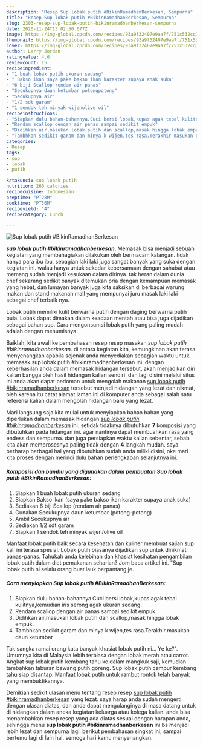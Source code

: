 ```yaml
---
description: "Resep Sup lobak putih #BikinRamadhanBerkesan, Sempurna"
title: "Resep Sup lobak putih #BikinRamadhanBerkesan, Sempurna"
slug: 2303-resep-sup-lobak-putih-bikinramadhanberkesan-sempurna
date: 2020-11-24T13:02:50.677Z
image: https://img-global.cpcdn.com/recipes/93a9f32407e9aa7f/751x532cq70/sup-lobak-putih-bikinramadhanberkesan-foto-resep-utama.jpg
thumbnail: https://img-global.cpcdn.com/recipes/93a9f32407e9aa7f/751x532cq70/sup-lobak-putih-bikinramadhanberkesan-foto-resep-utama.jpg
cover: https://img-global.cpcdn.com/recipes/93a9f32407e9aa7f/751x532cq70/sup-lobak-putih-bikinramadhanberkesan-foto-resep-utama.jpg
author: Larry Jordan
ratingvalue: 4.6
reviewcount: 15
recipeingredient:
- "1 buah lobak putih ukuran sedang"
- " Bakso ikan saya pake bakso ikan karakter supaya anak suka"
- "6 biji Scallop rendam air panas"
- "Secukupnya daun ketumbar potongpotong"
- "Secukupnya air"
- "1/2 sdt garam"
- "1 sendok teh minyak wijenolive oil"
recipeinstructions:
- "Siapkan dulu bahan-bahannya.Cuci bersi lobak,kupas agak tebal kulitnya,kemudian iris serong agak ukuran sedang."
- "Rendam scallop dengan air panas sampai sedikit empuk"
- "Didihkan air,masukan lobak putih dan scallop,masak hingga lobak empuk."
- "Tambhkan sedikit garam dan minya k wijen,tes rasa.Terakhir masukan daun ketumbar"
categories:
- Resep
tags:
- sup
- lobak
- putih

katakunci: sup lobak putih 
nutrition: 260 calories
recipecuisine: Indonesian
preptime: "PT28M"
cooktime: "PT36M"
recipeyield: "4"
recipecategory: Lunch

---
```



![Sup lobak putih #BikinRamadhanBerkesan](https://img-global.cpcdn.com/recipes/93a9f32407e9aa7f/751x532cq70/sup-lobak-putih-bikinramadhanberkesan-foto-resep-utama.jpg)

<b><i>sup lobak putih #bikinramadhanberkesan</i></b>, Memasak bisa menjadi sebuah kegiatan yang membahagiakan dilakukan oleh bermacam kalangan. tidak hanya para ibu ibu, sebagian laki laki juga sangat banyak yang suka dengan kegiatan ini. walau hanya untuk sekedar kebersamaan dengan sahabat atau memang sudah menjadi kesukaan dalam dirinya. tak heran dalam dunia chef sekarang sedikit banyak ditemukan pria dengan kemampuan memasak yang hebat, dan lumayan banyak juga kita saksikan di berbagai warung makan dan stand makanan mall yang mempunyai juru masak laki laki sebagai chef terbaik nya.

Lobak putih memiliki kulit berwarna putih dengan daging berwarna putih pula. Lobak dapat dimakan dalam keadaan mentah atau bisa juga dijadikan sebagai bahan sup. Cara mengonsumsi lobak putih yang paling mudah adalah dengan menumisnya.

Baiklah, kita awali ke pembahasan resep resep masakan <i>sup lobak putih #bikinramadhanberkesan</i>. di antara kegiatan kita, kemungkinan akan terasa menyenangkan apabila sejenak anda menyediakan sebagian waktu untuk memasak sup lobak putih #bikinramadhanberkesan ini. dengan keberhasilan anda dalam memasak hidangan tersebut, akan menjadikan diri kalian bangga oleh hasil hidangan kalian sendiri. dan lagi disini melalui situs ini anda akan dapat pedoman untuk mengolah makanan <u>sup lobak putih #bikinramadhanberkesan</u> tersebut menjadi hidangan yang lezat dan nikmat, oleh karena itu catat alamat laman ini di komputer anda sebagai salah satu referensi kalian dalam mengolah hidangan baru yang lezat.


Mari langsung saja kita mulai untuk menyiapkan bahan bahan yang diperlukan dalam memasak hidangan <u><i>sup lobak putih #bikinramadhanberkesan</i></u> ini. setidak tidaknya dibutuhkan <b>7</b> komposisi yang dibutuhkan pada hidangan ini. agar nantinya dapat membuahkan rasa yang endess dan sempurna. dan juga persiapkan waktu kalian sebentar, sebab kita akan memprosesnya paling tidak dengan <b>4</b> langkah mudah. saya berharap berbagai hal yang dibutuhkan sudah anda miliki disini, oke mari kita proses dengan merinci dulu bahan perlengkapan selanjutnya ini.

<!--inarticleads1-->

##### Komposisi dan bumbu yang digunakan dalam pembuatan Sup lobak putih #BikinRamadhanBerkesan:

1. Siapkan 1 buah lobak putih ukuran sedang
1. Siapkan  Bakso ikan (saya pake bakso ikan karakter supaya anak suka)
1. Sediakan 6 biji Scallop (rendam air panas)
1. Gunakan Secukupnya daun ketumbar (potong-potong)
1. Ambil Secukupnya air
1. Sediakan 1/2 sdt garam
1. Siapkan 1 sendok teh minyak wijen/olive oil


Manfaat lobak putih baik secara kesehatan dan kuliner membuat sajian sup kali ini terasa spesial. Lobak putih biasanya dijadikan sup untuk dinikmati panas-panas. Tahukah anda kelebihan dan khasiat kesihatan pengambilan lobak putih dalam diet pemakanan seharian? Jom baca artikel ini. &#34;Sup lobak putih ni selalu orang buat lauk berpantang je. 

<!--inarticleads2-->

##### Cara menyiapkan Sup lobak putih #BikinRamadhanBerkesan:

1. Siapkan dulu bahan-bahannya.Cuci bersi lobak,kupas agak tebal kulitnya,kemudian iris serong agak ukuran sedang.
1. Rendam scallop dengan air panas sampai sedikit empuk
1. Didihkan air,masukan lobak putih dan scallop,masak hingga lobak empuk.
1. Tambhkan sedikit garam dan minya k wijen,tes rasa.Terakhir masukan daun ketumbar


Tak sangka ramai orang kata banyak khasiat lobak putih ni… Ye ke?&#34;. Umumnya kita di Malaysia lebih terbiasa dengan lobak merah atau carrot. Angkat sup lobak putih kembang tahu ke dalam mangkuk saji, kemudian tambahkan taburan bawang putih goreng. Sup lobak putih campur kembang tahu siap disantap. Manfaat lobak putih untuk rambut rontok telah banyak yang membuktikannya. 

Demikian sedikit ulasan menu tentang resep resep <u>sup lobak putih #bikinramadhanberkesan</u> yang lezat. saya harap anda sudah mengerti dengan ulasan diatas, dan anda dapat mengulanginya di masa datang untuk di hidangkan dalam aneka kegiatan keluarga atau kolega kalian. anda bisa menambahkan resep resep yang ada diatas sesuai dengan harapan anda, sehingga menu <b>sup lobak putih #bikinramadhanberkesan</b> ini bs menjadi lebih lezat dan sempurna lagi. berikut pembahasan singkat ini, sampai bertemu lagi di lain hal. semoga hari kamu menyenangkan.
